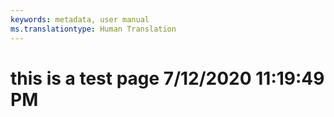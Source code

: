 ```yaml
---
keywords: metadata, user manual
ms.translationtype: Human Translation
---
```

# this is a test page 7/12/2020 11:19:49 PM